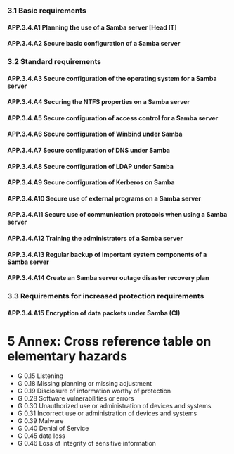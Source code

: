### 3.1 Basic requirements
#### APP.3.4.A1 Planning the use of a Samba server [Head IT]
#### APP.3.4.A2 Secure basic configuration of a Samba server
### 3.2 Standard requirements
#### APP.3.4.A3 Secure configuration of the operating system for a Samba server
#### APP.3.4.A4 Securing the NTFS properties on a Samba server
#### APP.3.4.A5 Secure configuration of access control for a Samba server
#### APP.3.4.A6 Secure configuration of Winbind under Samba
#### APP.3.4.A7 Secure configuration of DNS under Samba
#### APP.3.4.A8 Secure configuration of LDAP under Samba
#### APP.3.4.A9 Secure configuration of Kerberos on Samba
#### APP.3.4.A10 Secure use of external programs on a Samba server
#### APP.3.4.A11 Secure use of communication protocols when using a Samba server
#### APP.3.4.A12 Training the administrators of a Samba server
#### APP.3.4.A13 Regular backup of important system components of a Samba server
#### APP.3.4.A14 Create an Samba server outage disaster recovery plan
### 3.3 Requirements for increased protection requirements
#### APP.3.4.A15 Encryption of data packets under Samba (CI)
# 5 Annex: Cross reference table on elementary hazards
* G 0.15 Listening
* G 0.18 Missing planning or missing adjustment
* G 0.19 Disclosure of information worthy of protection
* G 0.28 Software vulnerabilities or errors
* G 0.30 Unauthorized use or administration of devices and systems
* G 0.31 Incorrect use or administration of devices and systems
* G 0.39 Malware
* G 0.40 Denial of Service
* G 0.45 data loss
* G 0.46 Loss of integrity of sensitive information
